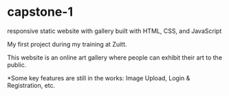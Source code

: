 # capstone-1
responsive static website with gallery built with HTML, CSS, and JavaScript

My first project during my training at Zuitt.

This website is an online art gallery where people can exhibit their art to the public.

*Some key features are still in the works: Image Upload, Login & Registration, etc.
